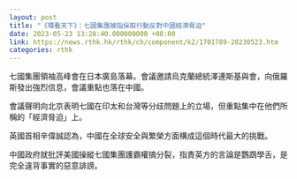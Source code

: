 ```yaml
---
layout: post
title: "《環看天下》：七國集團被指採取行動反對中國經濟脅迫"
date: 2023-05-23 13:28:40.000000000 +08:00
link: https://news.rthk.hk/rthk/ch/component/k2/1701789-20230523.htm
categories: rthk
---
```


七國集團領袖高峰會在日本廣島落幕。會議邀請烏克蘭總統澤連斯基與會，向俄羅斯發出強烈信息，會議重點也落在中國。

會議聲明向北京表明七國在印太和台灣等分歧問題上的立場，但重點集中在他們所稱的「經濟脅迫」上。

英國首相辛偉誠認為，中國在全球安全與繁榮方面構成這個時代最大的挑戰。

中國政府就批評美國操縱七國集團護霸權搞分裂，指責英方的言論是鸚鵡學舌，是完全違背事實的惡意誹謗。
